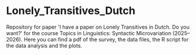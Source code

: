 # Lonely_Transitives_Dutch
Repository for paper 'I have a paper on Lonely Transitives in Dutch. Do you want?' for the course Topics in Linguistics: Syntactic Microvariation (2025–2026). Here you can find a pdf of the survey, the data files, the R script for the data analysis and the plots.
